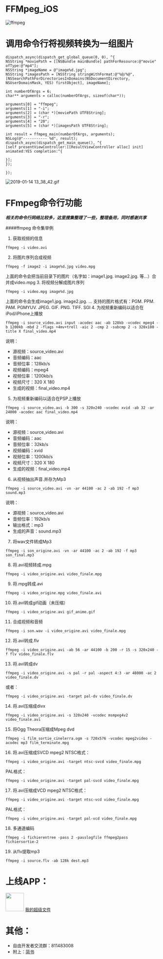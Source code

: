 # FFMpeg_iOS
![ffmpeg](https://upload-images.jianshu.io/upload_images/1721864-a28aecdd02d51beb.jpg?imageMogr2/auto-orient/strip%7CimageView2/2/w/1240)

# 调用命令行将视频转换为一组图片
```
dispatch_async(dispatch_get_global_queue(0, 0), ^{
NSString *moviePath = [[NSBundle mainBundle] pathForResource:@"movie" ofType:@"mp4"];
NSString *imageName = @"image%d.jpg";
NSString *imagesPath = [NSString stringWithFormat:@"%@/%@", [NSSearchPathForDirectoriesInDomains(NSDocumentDirectory, NSUserDomainMask, YES) firstObject], imageName];

int numberOfArgs = 6;
char** arguments = calloc(numberOfArgs, sizeof(char*));

arguments[0] = "ffmpeg";
arguments[1] = "-i";
arguments[2] = (char *)[moviePath UTF8String];
arguments[3] = "-r";
arguments[4] = "20";
arguments[5] = (char *)[imagesPath UTF8String];

int result = ffmpeg_main(numberOfArgs, arguments);
NSLog(@"----------- %d", result);
dispatch_async(dispatch_get_main_queue(), ^{
[self presentViewController:[[ResultViewController alloc] init] animated:YES completion:^{

}];
});

});
```
![2019-01-14 13_38_42.gif](https://upload-images.jianshu.io/upload_images/1721864-40b0a2948dd62800.gif?imageMogr2/auto-orient/strip%7CimageView2/2/w/400)

# FFmpeg命令行功能

***相关的命令行网络比较多，这里搜集整理了一些，整理备用，同时感谢共享***

####ffmpeg 命令集举例

1. 获取视频的信息
```
ffmpeg -i video.avi
```
2. 将图片序列合成视频
```
ffmpeg -f image2 -i image%d.jpg video.mpg
```
上面的命令会把当前目录下的图片（名字如：image1.jpg. image2.jpg. 等…）合并成video.mpg
3. 将视频分解成图片序列
```
ffmpeg -i video.mpg image%d.jpg
```
上面的命令会生成image1.jpg. image2.jpg. …
支持的图片格式有：PGM. PPM. PAM. PGMYUV. JPEG. GIF. PNG. TIFF. SGI
4. 为视频重新编码以适合在iPod/iPhone上播放
```
ffmpeg -i source_video.avi input -acodec aac -ab 128kb -vcodec mpeg4 -b 1200kb -mbd 2 -flags +4mv+trell -aic 2 -cmp 2 -subcmp 2 -s 320x180 -title X final_video.mp4
```
说明：
* 源视频：source_video.avi
* 音频编码：aac
* 音频位率：128kb/s
* 视频编码：mpeg4
* 视频位率：1200kb/s
* 视频尺寸：320 X 180
* 生成的视频：final_video.mp4
5. 为视频重新编码以适合在PSP上播放
```
ffmpeg -i source_video.avi -b 300 -s 320x240 -vcodec xvid -ab 32 -ar 24000 -acodec aac final_video.mp4
```
说明：
* 源视频：source_video.avi
* 音频编码：aac
* 音频位率：32kb/s
* 视频编码：xvid
* 视频位率：1200kb/s
* 视频尺寸：320 X 180
* 生成的视频：final_video.mp4
6. 从视频抽出声音.并存为Mp3
```
ffmpeg -i source_video.avi -vn -ar 44100 -ac 2 -ab 192 -f mp3 sound.mp3
```
说明：
* 源视频：source_video.avi
* 音频位率：192kb/s
* 输出格式：mp3
* 生成的声音：sound.mp3
7. 将wav文件转成Mp3
```
ffmpeg -i son_origine.avi -vn -ar 44100 -ac 2 -ab 192 -f mp3 son_final.mp3
```
8. 将.avi视频转成.mpg
```
ffmpeg -i video_origine.avi video_finale.mpg
```
9. 将.mpg转成.avi
```
ffmpeg -i video_origine.mpg video_finale.avi
```
10. 将.avi转成gif动画（未压缩）
```
ffmpeg -i video_origine.avi gif_anime.gif
```
11. 合成视频和音频
```
ffmpeg -i son.wav -i video_origine.avi video_finale.mpg
```
12. 将.avi转成.flv
```
ffmpeg -i video_origine.avi -ab 56 -ar 44100 -b 200 -r 15 -s 320x240 -f flv video_finale.flv
```
13. 将.avi转成dv
```
ffmpeg -i video_origine.avi -s pal -r pal -aspect 4:3 -ar 48000 -ac 2 video_finale.dv
```
或者：
```
ffmpeg -i video_origine.avi -target pal-dv video_finale.dv
```
14. 将.avi压缩成divx
```
ffmpeg -i video_origine.avi -s 320x240 -vcodec msmpeg4v2 video_finale.avi
```
15. 将Ogg Theora压缩成Mpeg dvd
```
ffmpeg -i film_sortie_cinelerra.ogm -s 720x576 -vcodec mpeg2video -acodec mp3 film_terminate.mpg
```
16. 将.avi压缩成SVCD mpeg2
NTSC格式：
```
ffmpeg -i video_origine.avi -target ntsc-svcd video_finale.mpg
```
PAL格式：
```
ffmpeg -i video_origine.avi -target pal-svcd video_finale.mpg
```
17. 将.avi压缩成VCD mpeg2
NTSC格式：
```
ffmpeg -i video_origine.avi -target ntsc-vcd video_finale.mpg
```
PAL格式：
```
ffmpeg -i video_origine.avi -target pal-vcd video_finale.mpg
```
18. 多通道编码
```
ffmpeg -i fichierentree -pass 2 -passlogfile ffmpeg2pass fichiersortie-2
```
19. 从flv提取mp3
```
ffmpeg -i source.flv -ab 128k dest.mp3
```

# 上线APP：
<img src="https://upload-images.jianshu.io/upload_images/1721864-0feb4befb2dddb9f.png?imageMogr2/auto-orient/strip%7CimageView2/2/w/1240" width="60px" height="60px">
<a href="https://itunes.apple.com/cn/app/我的超级文件/id1397704011?mt=8">我的超级文件</a>

# 其他：
* 自由开发者交流群：811483008
* 附上：[简书](https://www.jianshu.com/p/299906d4054d)
